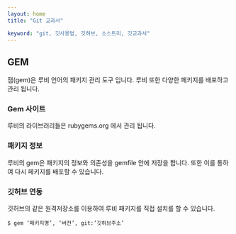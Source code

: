 ```yaml
---
layout: home
title: "Git 교과서"

keyword: "git, 깃사용법, 깃허브, 소스트리, 깃교과서"
---
```


## GEM
잼(gem)은 루비 언어의 패키지 관리 도구 입니다. 루비 또한 다양한 페키지를 배포하고 관리 됩니다.

### Gem 사이트
루비의 라이브러리들은 rubygems.org 에서 관리 됩니다.

### 패키지 정보
루비의 gem은 패키지의 정보와 의존성을 gemfile 안에 저장을 합니다. 또한 이를 통하여 다시 페키지를 배포할 수 있습니다.

### 깃허브 연동
깃허브의 같은 원격저장소를 이용하여 루비 패키지를 직접 설치를 할 수 있습니다.

```
$ gem ‘패키지명’, ‘버전’, git:’깃허브주소’
```
